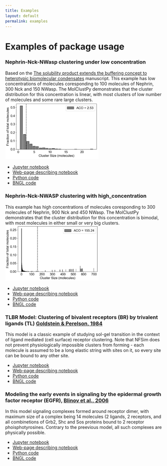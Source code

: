 ```yaml
---
title: Examples
layout: default
permalink: examples
---
```


# Examples of package usage

### Nephrin-Nck-NWasp clustering under low concentration
 
 Based on the <a href="https://pubmed.ncbi.nlm.nih.gov/34236318/">The solubility product extends the buffering concept to heterotypic biomolecular   condensates</a> manuscript. This example has low concentrations of molecules coresponding to 100 molecules of  Nephrin, 300 Nck and 150 NWasp. The MolClustPy demonstrates that the cluster distribution for this concentration is linear, with most clusters of low number of molecules and some rare large clusters. <img src="/images/aco_low.png" width=300>

- [Jupyter notebook](/notebooks/Nephrin_Nck_NWASP_low_concentration.ipynb)
- [Web-page describing notebook](/DEMO_neph_nck_nwasp)
- [Python code](/assets/test_datasets/Nephrin_Nck_NWASP_low_concentration.py)
- [BNGL code](/assets/test_datasets/Nephrin_Nck_NWASP_low_concentration.bngl)


### Nephrin-Nck-NWASP clustering with high_concentration

This example has high concentrations of molecules coresponding to 300 molecules of Nephrin, 900 Nck and 450 NWasp. The MolClustPy demonstrates that the cluster distribution for this concentration is bimodal, with most molecules in either small or very big clusters. 
<img src="/images/aco_high.png" width=300>

- [Jupyter notebook](/notebooks/Nephrin_Nck_NWASP_high_concentration.ipynb)
- [Web-page describing notebook](/Nephrin_Nck_NWASP_high_concentration_model)
- [Python code](/assets/test_datasets/Nephrin_Nck_NWASP_high_concentration.py)
- [BNGL code](/assets/test_datasets/Nephrin_Nck_NWASP_high_concentration.bngl)

### TLBR Model: Clustering of bivalent receptors (BR) by trivalent ligands (TL) [Goldstein & Perelson, 1984](https://pubmed.ncbi.nlm.nih.gov/6204698/)
This model is a classic example of studying sol-gel transition in the context of ligand mediated (cell surface) receptor clustering. Note that NFSim does not prevent physiologically impossible clusters from forming - each molecule is assumed to be a long elastic string with sites on it, so every site can be bound to any other site.

- [Jupyter notebook](/notebooks/TLBR_model.ipynb)
- [Web-page describing notebook](/TLBR_model)
- [Python code](/assets/test_datasets/TLBR_model.py)
- [BNGL code](/assets/test_datasets/TLBR_model.bngl)

### Modeling the early events in signaling by the epidermal growth factor receptor (EGFR), [Blinov et al., 2006](https://www.sciencedirect.com/science/article/abs/pii/S0303264705001231/)
In this model signaling complexes formed around receptor dimer, with maximum size of a complex being 14 molecules (2 ligands, 2 receptors, and all combinetions of Grb2, Shc and Sos proteins bound to 2 receptor phoisphotyrosines. Contrary to the preevious model, all such complexes are physically possible.

- [Jupyter notebook](/notebooks/EGFR_model.ipynb)
- [Web-page describing notebook](https://github.com/achattaraj/MolClustPy/blob/master/EGFR_model.ipynb)
- [Python code](/assets/test_datasets/EGFR_model.py)
- [BNGL code](/assets/test_datasets/EGFR_model.bngl)
